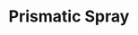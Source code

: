 ---
title: "Prismatic Spray"

spell:
  schools:
    - name:        "Evocation"
      subschools:  []
      descriptors: []
  classes:
    - name:  "Sorcerer/Wizard"
      abbr:  "Sor/Wiz"
      level: 7
  components:         [V, S]
  castingTime:        "1 standard action"
  range:              "60 ft."
  area:               "Cone-shaped burst"
  duration:           "Instantaneous"
  savingThrow:        "See text"
  spellResistance:    "Yes"
  description:        |
    This spell causes seven shimmering, intertwined, multicolored beams of light to spray from your hand. Each beam has a different power. Creatures in the area of the spell with 8 HD or less are automatically blinded for {% die_roll 2 4 0 %} rounds. Every creature in the area is randomly struck by one or more beams, which have additional effects.

    |---
    | {% die_roll 1 8 0 %} | Color of Beam | Effect
    |-|-|-
    | 1 | Red | 20 points fire damage (Reflex half)
    | 2 | Orange | 40 points acid damage (Reflex half)
    | 3 | Yellow | 80 points electricity damage (Reflex half)
    | 4 | Green | Poison (Kills; Fortitude partial, take {% die_roll 1 6 0 %} points of Con damage instead)
    | 5 | Blue | Turned to stone (Fortitude negates)
    | 6 | Indigo | Insane, as insanity spell (Will negates)
    | 7 | Violet | Sent to another plane (Will negates)
    | 8 | Struck by two rays; roll twice more, ignoring any "8" results. |<
    {: .table .table-bordered .table-hover }
---